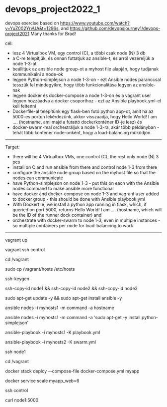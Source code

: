 # devops_project2022_1
devops exercise based on https://www.youtube.com/watch?v=YuZ002YrvUA&t=1296s, and https://github.com/devopsjourney1/devops-project2021
Many thanks for Brad! 

cél:
- lesz 4 Virtualbox VM, egy control (C), a többi csak node (N) 3 db
- a C-re telepítjük, és onnan futtatjuk az ansible-t, és arról vezéreljük a node 1-3-at
- beállítjuk az ansible node group-ot a myhost file alapján, hogy tudjanak kommunikálni a node-ok
- legyen Python-simplejson a node 1-3-on - ezt Ansible nodes paranccsal tesszük fel mindegyikre, hogy több funkcionalitása legyen az ansible-nak
- legyen docker és docker-compose a node 1-3-on és a vagrant user legyen hozzáadva a docker csoporthoz - ezt az Ansible playbook.yml-el kell feltenni
- Dockerfile-al telepítünk egy flask-ben futó python app-ot, amit ha az 5000-es porton lekérdezünk, akkor visszaadja, hogy Hello World! I am .... (hostname, ami majd a futattó dockerkonténer ID-je lesz) és
- docker-swarm-mal orchestráljuk a node 1-3-ra, akár több példányban - tehát több konténer node-onként, hogy a load-balancing működjön.
---------------
Target:
- there will be 4 Virtualbox VMs, one control (C), the rest only node (N) 3 pcs
- install on C and run ansible from there and control node 1-3 from there
- configure the ansible node group based on the myhost file so that the nodes can communicate
- have Python-simplejson on node 1-3 - put this on each with the Ansible nodes command to make ansible more functional
- have docker and docker-compose on node 1-3 and vagrant user added to docker group - this should be done with Ansible playbook.yml
- With Dockerfile, we install a python app running in flask, which, if queried on port 5000, returns Hello World! I am .... (hostname, which will be the ID of the runner dock container) and
- orchestrate with docker-swarm to node 1-3, even in multiple instances - so multiple containers per node for load-balancing to work.
---------------
vagrant up

vagrant ssh control

cd /vagrant

sudo cp /vagrant/hosts /etc/hosts

ssh-keygen

ssh-copy-id node1 && ssh-copy-id node2 && ssh-copy-id node3

sudo apt-get update -y && sudo apt-get install ansible -y

ansible nodes -i myhosts1 -m command -a hostname

ansible nodes -i myhosts1 -m command -a 'sudo apt-get -y install python-simplejson'

ansible-playbook -i myhosts1 -K playbook.yml

ansible-playbook -i myhosts2 -K swarm.yml

ssh node1

cd /vagrant

docker stack deploy --compose-file docker-compose.yml myapp

docker service scale myapp_web=6

ssh control

curl node1:5000
